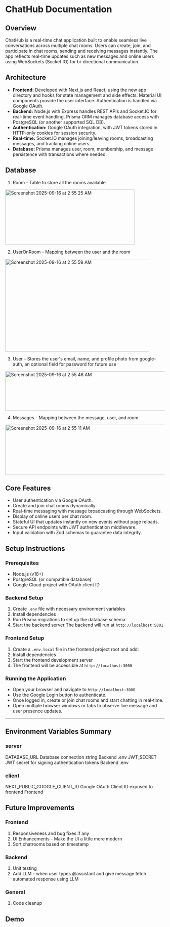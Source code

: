# ChatHub Documentation

## Overview

ChatHub is a real-time chat application built to enable seamless live conversations across multiple chat rooms. Users can create, join, and participate in chat rooms, sending and receiving messages instantly. The app reflects real-time updates such as new messages and online users using WebSockets (Socket.IO) for bi-directional communication.

## Architecture

- **Frontend:** Developed with Next.js and React, using the new app directory and hooks for state management and side effects. Material UI components provide the user interface. Authentication is handled via Google OAuth.
- **Backend:** Node.js with Express handles REST APIs and Socket.IO for real-time event handling. Prisma ORM manages database access with PostgreSQL (or another supported SQL DB).
- **Authentication:** Google OAuth integration, with JWT tokens stored in HTTP-only cookies for session security.
- **Real-time:** Socket.IO manages joining/leaving rooms, broadcasting messages, and tracking online users.
- **Database:** Prisma manages user, room, membership, and message persistence with transactions where needed.

## Database
1. Room - Table to store all the rooms available
<img width="408" height="174" alt="Screenshot 2025-09-16 at 2 55 25 AM" src="https://github.com/user-attachments/assets/9ecb8edb-6ee3-4049-9bef-1ced6919ef79" />

2. UserOnRoom - Mapping between the user and the room
<img width="455" height="293" alt="Screenshot 2025-09-16 at 2 55 59 AM" src="https://github.com/user-attachments/assets/167dc0af-93f6-4e9d-9fe5-ed6315101920" />

3. User - Stores the user's email, name, and profile photo from google-auth, an  optional field for password for future use
<img width="866" height="124" alt="Screenshot 2025-09-16 at 2 55 46 AM" src="https://github.com/user-attachments/assets/f7d85ed4-2102-4dd2-b2b5-d32f5250e589" />

4. Messages - Mapping between the message, user, and room
<img width="585" height="159" alt="Screenshot 2025-09-16 at 2 55 11 AM" src="https://github.com/user-attachments/assets/0ef2b964-6341-4fba-95b1-5e0c0c25dbc2" />




## Core Features

- User authentication via Google OAuth.
- Create and join chat rooms dynamically.
- Real-time messaging with message broadcasting through WebSockets.
- Display of online users per chat room.
- Stateful UI that updates instantly on new events without page reloads.
- Secure API endpoints with JWT authentication middleware.
- Input validation with Zod schemas to guarantee data integrity.

## Setup Instructions

### Prerequisites

- Node.js (v18+)
- PostgreSQL (or compatible database)
- Google Cloud project with OAuth client ID

### Backend Setup

1. Create `.env` file with necessary environment variables
2. Install dependencies
3. Run Prisma migrations to set up the database schema
4. Start the backend server
   The backend will run at `http://localhost:5001`

### Frontend Setup

1. Create a `.env.local` file in the frontend project root and add:
2. Install dependencies
3. Start the frontend development server
4. The frontend will be accessible at `http://localhost:3000`

### Running the Application

- Open your browser and navigate to `http://localhost:3000`
- Use the Google Login button to authenticate.
- Once logged in, create or join chat rooms and start chatting in real-time.
- Open multiple browser windows or tabs to observe live message and user presence updates.

---

## Environment Variables Summary

### server

DATABASE_URL Database connection string Backend .env
JWT_SECRET JWT secret for signing authentication tokens Backend .env

### client

NEXT_PUBLIC_GOOGLE_CLIENT_ID Google OAuth Client ID exposed to frontend Frontend

## Future Improvements

### Frontend

1. Responsiveness and bug fixes if any
2. UI Enhancements - Make the UI a little more modern
3. Sort chatrooms based on timestamp

### Backend

1. Unit testing
2. Add LLM - when user types @assistant and give message fetch automated response using LLM

### General

1. Code cleanup

## Demo
